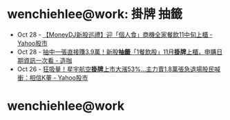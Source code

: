 # wenchiehlee@work: 掛牌 抽籤 

<!-- rss start -->
- Oct 28 - [【MoneyDJ新股巡禮】迎「個人食」商機全家餐飲11中旬上櫃 - Yahoo股市](https://www.google.com/url?rct=j&sa=t&url=https://tw.stock.yahoo.com/video/moneydj%25E6%2596%25B0%25E8%2582%25A1%25E5%25B7%25A1%25E7%25A6%25AE-%25E8%25BF%258E-%25E5%2580%258B%25E4%25BA%25BA%25E9%25A3%259F-%25E5%2595%2586%25E6%25A9%259F-%25E5%2585%25A8%25E5%25AE%25B6%25E9%25A4%2590%25E9%25A3%25B211%25E4%25B8%25AD%25E6%2597%25AC%25E4%25B8%258A%25E6%25AB%2583-062310897.html&ct=ga&cd=CAIyIGMyMDFhNDU4NzAzY2ViODg6Y29tLnR3OnpoLVRXOlRX&usg=AOvVaw1XRssRj64GrV61x4lPhXwK)
- Oct 28 - [抽中一張直接賺3.9萬！新股<b>抽籤</b>「1餐飲股」11月<b>掛牌</b>上櫃，申購日期資訊一次看 - 造咖](https://www.google.com/url?rct=j&sa=t&url=https://cava.tw/topic/news/253846&ct=ga&cd=CAIyIDAyOWU0YTc5M2ViOGJkZDQ6Y29tLnR3OnpoLVRXOlRX&usg=AOvVaw322gbjKfS1R8heh8MW3X7C)
- Oct 26 - [狂吸量！星宇航空<b>掛牌</b>上市大漲53%...主力賣1.8萬張急退場股民喊衝：相信K董 - Yahoo股市](https://www.google.com/url?rct=j&sa=t&url=https://tw.stock.yahoo.com/news/%25E7%258B%2582%25E5%2590%25B8%25E9%2587%258F-%25E6%2598%259F%25E5%25AE%2587%25E8%2588%25AA%25E7%25A9%25BA%25E6%258E%259B%25E7%2589%258C%25E4%25B8%258A%25E5%25B8%2582%25E5%25A4%25A7%25E6%25BC%25B253-%25E4%25B8%25BB%25E5%258A%259B%25E8%25B3%25A31-8%25E8%2590%25AC%25E5%25BC%25B5%25E6%2580%25A5%25E9%2580%2580%25E5%25A0%25B4-%25E8%2582%25A1%25E6%25B0%2591%25E5%2596%258A%25E8%25A1%259D-143000390.html&ct=ga&cd=CAIyIGMyMDFhNDU4NzAzY2ViODg6Y29tLnR3OnpoLVRXOlRX&usg=AOvVaw3JGfOjMWTeTXmTi08CvUdd)
<!-- rss end -->

# wenchiehlee@work
<!-- _feed1_ start -->
<!-- _feed1_ end -->
